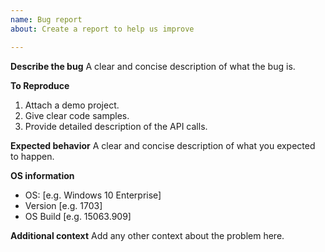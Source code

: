 ```yaml
---
name: Bug report
about: Create a report to help us improve

---
```


**Describe the bug**
A clear and concise description of what the bug is.

**To Reproduce**
1. Attach a demo project.
2. Give clear code samples.
3. Provide detailed description of the API calls.

**Expected behavior**
A clear and concise description of what you expected to happen.

**OS information**
 - OS: [e.g. Windows 10 Enterprise]
 - Version [e.g. 1703]
 - OS Build [e.g. 15063.909]

**Additional context**
Add any other context about the problem here.
